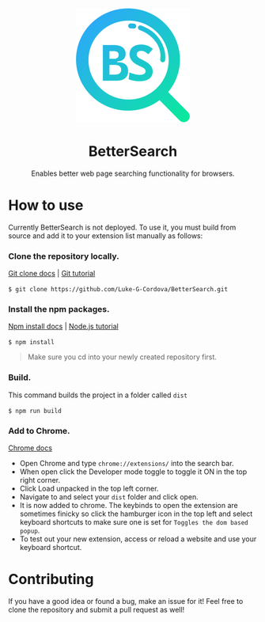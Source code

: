 <br/>
<p align="center">
  <img src="https://raw.githubusercontent.com/Luke-G-Cordova/BetterSearch/master/static/icons/logo_color.svg" alt="BetterSearch Logo">
</p>
<h1 align="center">BetterSearch</h1>
<p align="center">Enables better web page searching functionality for browsers.</p>

# How to use

Currently BetterSearch is not deployed. To use it, you must build from source and add it to your extension list manually as follows:

### Clone the repository locally.

[Git clone docs](https://docs.github.com/en/repositories/creating-and-managing-repositories/cloning-a-repository) | [Git tutorial](https://www.w3schools.com/git/default.asp)

`$ git clone https://github.com/Luke-G-Cordova/BetterSearch.git`

### Install the npm packages.

[Npm install docs](https://docs.npmjs.com/cli/v8/commands/npm-install) | [Node.js tutorial](https://www.w3schools.com/nodejs/default.asp)

`$ npm install`

> Make sure you cd into your newly created repository first.

### Build.

This command builds the project in a folder called `dist`

`$ npm run build`

### Add to Chrome.

[Chrome docs](https://support.google.com/chrome/a/answer/2714278?hl=en#:~:text=Go%20to%20chrome%3A%2F%2Fextensions,the%20app%20or%20extension%20folder.)

- Open Chrome and type `chrome://extensions/` into the search bar.
- When open click the Developer mode toggle to toggle it ON in the top right corner.
- Click Load unpacked in the top left corner.
- Navigate to and select your `dist` folder and click open.
- It is now added to chrome. The keybinds to open the extension are sometimes finicky so click the hamburger icon in the top left and select keyboard shortcuts to make sure one is set for `Toggles the dom based popup`.
- To test out your new extension, access or reload a website and use your keyboard shortcut.

# Contributing

If you have a good idea or found a bug, make an issue for it! Feel free to clone the repository and submit a pull request as well!

